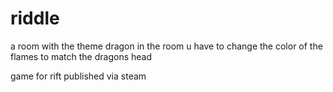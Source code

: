 # riddle
a room with the theme dragon
in the room u have to change the color of the flames to match the dragons head

game for rift published via steam

